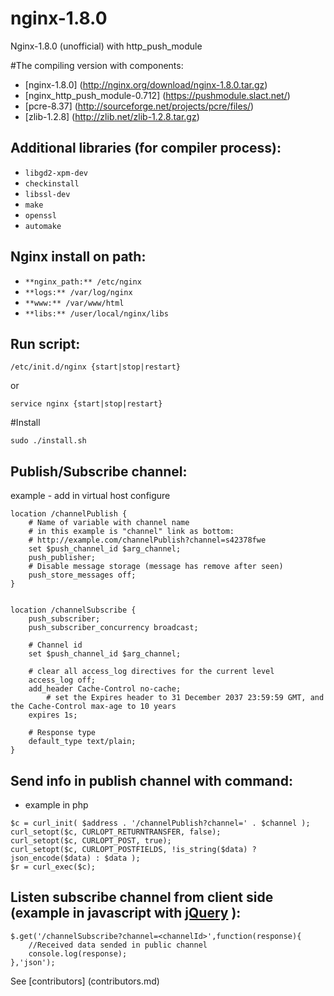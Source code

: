 # nginx-1.8.0
Nginx-1.8.0 (unofficial)  with http_push_module

#The compiling version with components:

* [nginx-1.8.0] (http://nginx.org/download/nginx-1.8.0.tar.gz)
* [nginx_http_push_module-0.712] (https://pushmodule.slact.net/)
* [pcre-8.37] (http://sourceforge.net/projects/pcre/files/)
* [zlib-1.2.8] (http://zlib.net/zlib-1.2.8.tar.gz)

Additional libraries (for compiler process):
--------------------------------------------

* `libgd2-xpm-dev` 
* `checkinstall`
* `libssl-dev` 
* `make` 
* `openssl` 
* `automake`

Nginx install on path:
----------------------
 
 * `**nginx_path:** /etc/nginx`
 * `**logs:** /var/log/nginx`
 * `**www:** /var/www/html`
 * `**libs:** /user/local/nginx/libs`
 
Run script:
-----------

```
/etc/init.d/nginx {start|stop|restart}
```
or	
```
service nginx {start|stop|restart}
```
	
#Install 

  ```	
  sudo ./install.sh
  ```	
  
Publish/Subscribe channel:
--------------------------
 example - add in virtual host configure

```
location /channelPublish {
	# Name of variable with channel name
	# in this example is "channel" link as bottom:
	# http://example.com/channelPublish?channel=s42378fwe
	set $push_channel_id $arg_channel;
	push_publisher;
	# Disable message storage (message has remove after seen)
	push_store_messages off;
}


location /channelSubscribe {
	push_subscriber;
	push_subscriber_concurrency broadcast;
	
	# Channel id
	set $push_channel_id $arg_channel;
	
	# clear all access_log directives for the current level
	access_log off;
	add_header Cache-Control no-cache;
    	# set the Expires header to 31 December 2037 23:59:59 GMT, and the Cache-Control max-age to 10 years
	expires 1s;
	
	# Response type
	default_type text/plain;
}
```
	
Send info in publish channel with command:
------------------------------------------
 - example in php

```
$c = curl_init( $address . '/channelPublish?channel=' . $channel );
curl_setopt($c, CURLOPT_RETURNTRANSFER, false);
curl_setopt($c, CURLOPT_POST, true);
curl_setopt($c, CURLOPT_POSTFIELDS, !is_string($data) ? json_encode($data) : $data );
$r = curl_exec($c);
```
		
Listen subscribe channel from client side (example in javascript with [jQuery](https://jquery.com/) ):
------------------------------------------------------------------------------------------------------
	
```
$.get('/channelSubscribe?channel=<channelId>',function(response){
	//Received data sended in public channel
	console.log(response);
},'json');
```

See [contributors] (contributors.md)
 


